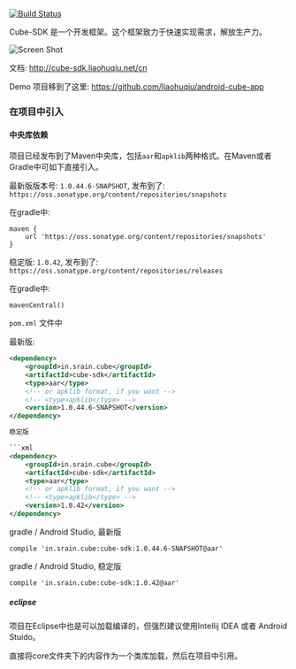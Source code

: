[![Build Status](https://travis-ci.org/etao-open-source/cube-sdk.svg?branch=dev)](https://travis-ci.org/etao-open-source/cube-sdk)

Cube-SDK 是一个开发框架。这个框架致力于快速实现需求，解放生产力。

![Screen Shot](https://raw.githubusercontent.com/etao-open-source/cube-sdk/dev/screen-shot.png)

文档: http://cube-sdk.liaohuqiu.net/cn

Demo 项目移到了这里: https://github.com/liaohuqiu/android-cube-app

### 在项目中引入

#### 中央库依赖

项目已经发布到了Maven中央库，包括`aar`和`apklib`两种格式。在Maven或者Gradle中可如下直接引入。

最新版版本号: `1.0.44.6-SNAPSHOT`, 发布到了: `https://oss.sonatype.org/content/repositories/snapshots`

在gradle中:

```
maven {
    url 'https://oss.sonatype.org/content/repositories/snapshots'
}
```

稳定版: `1.0.42`, 发布到了: `https://oss.sonatype.org/content/repositories/releases`

在gradle中:

```
mavenCentral()
```

`pom.xml` 文件中

最新版:

```xml
<dependency>
    <groupId>in.srain.cube</groupId>
    <artifactId>cube-sdk</artifactId>
    <type>aar</type>
    <!-- or apklib format, if you want -->
    <!-- <type>apklib</type> -->
    <version>1.0.44.6-SNAPSHOT</version>
</dependency>

稳定版

```xml
<dependency>
    <groupId>in.srain.cube</groupId>
    <artifactId>cube-sdk</artifactId>
    <type>aar</type>
    <!-- or apklib format, if you want -->
    <!-- <type>apklib</type> -->
    <version>1.0.42</version>
</dependency>
```

gradle / Android Studio, 最新版

```
compile 'in.srain.cube:cube-sdk:1.0.44.6-SNAPSHOT@aar'
```

gradle / Android Studio, 稳定版

```
compile 'in.srain.cube:cube-sdk:1.0.42@aar'
```

##### eclipse

项目在Eclipse中也是可以加载编译的，但强烈建议使用Intellij IDEA 或者 Android Stuido。

直接将core文件夹下的内容作为一个类库加载，然后在项目中引用。
